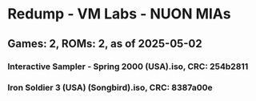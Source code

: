 # Redump - VM Labs - NUON MIAs
## Games: 2, ROMs: 2, as of 2025-05-02

### Interactive Sampler - Spring 2000 (USA).iso, CRC: 254b2811
### Iron Soldier 3 (USA) (Songbird).iso, CRC: 8387a00e
